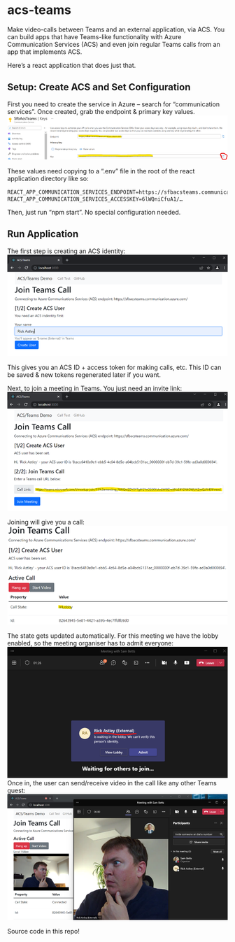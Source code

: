 # acs-teams
Make video-calls between Teams and an external application, via ACS. You can build apps that have Teams-like functionality with Azure Communication Services (ACS) and even join regular Teams calls from an app that implements ACS. 

Here’s a react application that does just that.
## Setup: Create ACS and Set Configuration
First you need to create the service in Azure – search for “communication services”. Once created, grab the endpoint & primary key values.
![alt](imgs/image001.png)

These values need copying to a “.env” file in the root of the react application directory like so:

    REACT_APP_COMMUNICATION_SERVICES_ENDPOINT=https://sfbacsteams.communication.azure.com/
    REACT_APP_COMMUNICATION_SERVICES_ACCESSKEY=6lWQniCfuA1/… 

Then, just run “npm start”. No special configuration needed.
## Run Application
The first step is creating an ACS identity:
![alt](imgs/image002.png)

This gives you an ACS ID + access token for making calls, etc. This ID can be saved & new tokens regenerated later if you want.

Next, to join a meeting in Teams. You just need an invite link:
![alt](imgs/image003.png)

Joining will give you a call:
![alt](imgs/image004.png)

The state gets updated automatically. For this meeting we have the lobby enabled, so the meeting organiser has to admit everyone:
![alt](imgs/image005.png)
Once in, the user can send/receive video in the call like any other Teams guest:
![alt](imgs/image006.png)

Source code in this repo!
